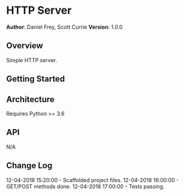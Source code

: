 # HTTP Server

**Author**: Daniel Frey, Scott Currie
**Version**: 1.0.0

## Overview
Simple HTTP server.

## Getting Started
<!-- What are the steps that a user must take in order to build this app on their own machine and get it running? -->

## Architecture
Requires Python >= 3.6

## API
N/A

## Change Log

12-04-2018 15:20:00 - Scaffolded project files.
12-04-2018 16:00:00 - GET/POST methods done.
12-04-2018 17:00:00 - Tests passing.
